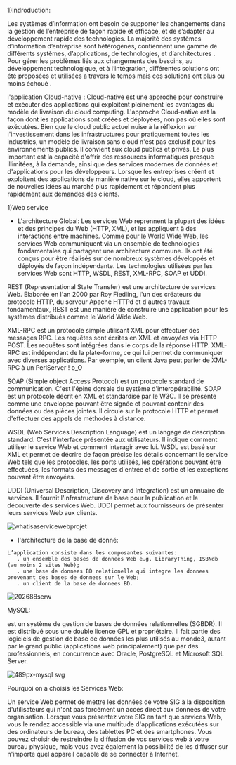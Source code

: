 
 1)Indroduction:
 
 
 
 
 Les systèmes d’information ont besoin de supporter les changements dans la gestion de l’entreprise de façon rapide et efficace, et de s’adapter au développement rapide des technologies. La majorité des systèmes d’information d’entreprise sont hétérogènes, contiennent une gamme de différents systèmes, d’applications, de technologies, et d’architectures .
Pour gérer les problèmes liés aux changements des besoins, au développement technologique, et à l’intégration, différentes solutions ont été proposées et utilisées a travers le temps mais ces solutions ont plus ou moins échoué .




l'application Cloud-native :
Cloud-native est une approche pour construire et exécuter des applications qui exploitent pleinement les avantages du modèle de livraison du cloud computing. L'approche Cloud-native est la façon dont les applications sont créées et déployées, non pas où elles sont exécutées. Bien que le cloud public actuel nuise à la réflexion sur l'investissement dans les infrastructures pour pratiquement toutes les industries, un modèle de livraison sans cloud n'est pas exclusif pour les environnements publics. Il convient aux cloud publics et privés. Le plus important est la capacité d'offrir des ressources informatiques presque illimitées, à la demande, ainsi que des services modernes de données et d'applications pour les développeurs. Lorsque les entreprises créent et exploitent des applications de manière native sur le cloud, elles apportent de nouvelles idées au marché plus rapidement et répondent plus rapidement aux demandes des clients.




1)Web service
* L'architecture Global:
     Les services Web reprennent la plupart des idées et des principes du Web (HTTP, XML), et les appliquent à des interactions entre machines. Comme pour le World Wide Web, les services Web communiquent via un ensemble de technologies fondamentales qui partagent une architecture commune. Ils ont été conçus pour être réalisés sur de nombreux systèmes développés et déployés de façon indépendante. Les technologies utilisées par les services Web sont HTTP, WSDL, REST, XML-RPC, SOAP et UDDI.

REST
 (Representational State Transfer) est une architecture de services Web. Élaborée en l'an 2000 par Roy Fiedling, l'un des créateurs du protocole HTTP, du serveur Apache HTTPd et d'autres travaux fondamentaux, REST est une manière de construire une application pour les systèmes distribués comme le World Wide Web.

XML-RPC
 est un protocole simple utilisant XML pour effectuer des messages RPC. Les requêtes sont écrites en XML et envoyées via HTTP POST. Les requêtes sont intégrées dans le corps de la réponse HTTP. XML-RPC est indépendant de la plate-forme, ce qui lui permet de communiquer avec diverses applications. Par exemple, un client Java peut parler de XML-RPC à un PerlServer ! o_O

SOAP
(Simple object Access Protocol) est un protocole standard de communication. C'est l'épine dorsale du système d'interopérabilité. SOAP est un protocole décrit en XML et standardisé par le W3C. Il se présente comme une enveloppe pouvant être signée et pouvant contenir des données ou des pièces jointes.
Il circule sur le protocole HTTP et permet d'effectuer des appels de méthodes à distance.

WSDL
(Web Services Description Language) est un langage de description standard. C'est l'interface présentée aux utilisateurs. Il indique comment utiliser le service Web et comment interagir avec lui. WSDL est basé sur XML et permet de décrire de façon précise les détails concernant le service Web tels que les protocoles, les ports utilisés, les opérations pouvant être effectuées, les formats des messages d'entrée et de sortie et les exceptions pouvant être envoyées.

UDDI
(Universal Description, Discovery and Integration) est un annuaire de services. Il fournit l'infrastructure de base pour la publication et la découverte des services Web. UDDI permet aux fournisseurs de présenter leurs services Web aux clients.

![whatisaservicewebprojet](https://user-images.githubusercontent.com/44230045/48788483-35453d80-eceb-11e8-8989-1a5aef4d0ade.png)
   
   * l'architecture de la base de donné:
   
   
   
   
    L’application consiste dans les composantes suivantes:
       . un ensemble des bases de donnees Web e.g. LibraryThing, ISBNdb (au moins 2 sites Web);
       . une base de donnees BD relationelle qui integre les donnees provenant des bases de donnees sur le Web; 
       . un client de la base de donnees BD.
       
![202688serw](https://user-images.githubusercontent.com/44230045/48789814-29a74600-ecee-11e8-9e3b-2a8fb02d881e.png)
  
  
  MySQL:
  
  
  est un système de gestion de bases de données relationnelles (SGBDR). Il est distribué sous une double licence GPL et propriétaire. Il fait partie des logiciels de gestion de base de données les plus utilisés au monde3, autant par le grand public (applications web principalement) que par des professionnels, en concurrence avec Oracle, PostgreSQL et Microsoft SQL Server.

![489px-mysql svg](https://user-images.githubusercontent.com/44230045/48791586-52313f00-ecf2-11e8-8028-0df7de86a84f.png)


Pourquoi on a choisis les Services Web:


Un service Web permet de mettre les données de votre SIG à la disposition d'utilisateurs qui n'ont pas forcément un accès direct aux données de votre organisation. Lorsque vous présentez votre SIG en tant que services Web, vous le rendez accessible via une multitude d'applications exécutées sur des ordinateurs de bureau, des tablettes PC et des smartphones. Vous pouvez choisir de restreindre la diffusion de vos services web à votre bureau physique, mais vous avez également la possibilité de les diffuser sur n'importe quel appareil capable de se connecter à Internet.
